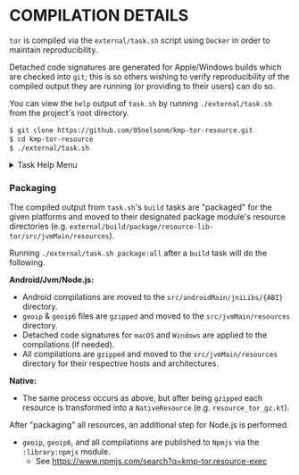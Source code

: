 # COMPILATION DETAILS

<!-- TODO -->

`tor` is compiled via the `external/task.sh` script using `Docker` in order to maintain
reproducibility.

Detached code signatures are generated for Apple/Windows builds which are checked into
`git`; this is so others wishing to verify reproducibility of the compiled output they
are running (or providing to their users) can do so.

You can view the `help` output of `task.sh` by running `./external/task.sh` from the project's
root directory.

```
$ git clone https://github.com/05nelsonm/kmp-tor-resource.git
$ cd kmp-tor-resource
$ ./external/task.sh
```

<details>
    <summary>Task Help Menu</summary>

![image](assets/task.sh.png)

</details>

### Packaging

The compiled output from `task.sh`'s `build` tasks are "packaged" for the given platforms and
moved to their designated package module's resource directories
(e.g. `external/build/package/resource-lib-tor/src/jvmMain/resources`).

Running `./external/task.sh package:all` after a `build` task will do the following.

**Android/Jvm/Node.js:**
- Android compilations are moved to the `src/androidMain/jniLibs/{ABI}` directory.
- `geoip` & `geoip6` files are `gzipped` and moved to the `src/jvmMain/resources` directory.
- Detached code signatures for `macOS` and `Windows` are applied to the compilations (if needed).
- All compilations are `gzipped` and moved to the `src/jvmMain/resources` directory for their respective
  hosts and architectures.

**Native:**
- The same process occurs as above, but after being `gzipped` each resource is transformed into
  a `NativeResource` (e.g. `resource_tor_gz.kt`).

After "packaging" all resources, an additional step for Node.js is performed.
- `geoip`, `geoip6`, and all compilations are published to `Npmjs` via the `:library:npmjs` module.
    - See https://www.npmjs.com/search?q=kmp-tor.resource-exec
